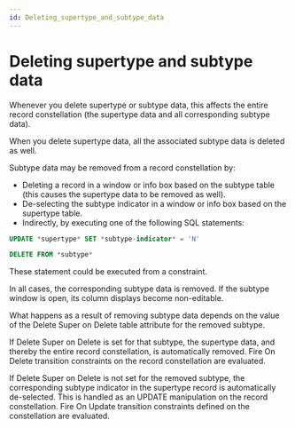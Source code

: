 ```yaml
---
id: Deleting_supertype_and_subtype_data
---
```


# Deleting supertype and subtype data

Whenever you delete supertype or subtype data, this affects the entire record constellation (the supertype data and all corresponding subtype data).

When you delete supertype data, all the associated subtype data is deleted as well.

Subtype data may be removed from a record constellation by:

- Deleting a record in a window or info box based on the subtype table (this causes the supertype data to be removed as well).
- De-selecting the subtype indicator in a window or info box based on the supertype table.
- Indirectly, by executing one of the following SQL statements:

```sql
UPDATE *supertype* SET *subtype-indicator* = 'N' 
```

```sql
DELETE FROM *subtype*
```

These statement could be executed from a constraint.

In all cases, the corresponding subtype data is removed. If the subtype window is open, its column displays become non-editable.

What happens as a result of removing subtype data depends on the value of the Delete Super on Delete table attribute for the removed subtype.

If Delete Super on Delete is set for that subtype, the supertype data, and thereby the entire record constellation, is automatically removed. Fire On Delete transition constraints on the record constellation are evaluated.

If Delete Super on Delete is not set for the removed subtype, the corresponding subtype indicator in the supertype record is automatically de-selected. This is handled as an UPDATE manipulation on the record constellation. Fire On Update transition constraints defined on the constellation are evaluated.